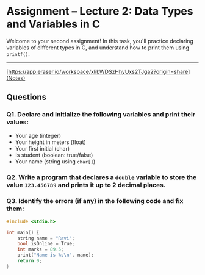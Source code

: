 # Assignment – Lecture 2: Data Types and Variables in C

Welcome to your second assignment! In this task, you'll practice declaring variables of different types in C, and understand how to print them using `printf()`.

---

[https://app.eraser.io/workspace/xlibWDSzHhyUxs2TJga2?origin=share](Notes)

## Questions

### Q1. Declare and initialize the following variables and print their values:
- Your age (integer)
- Your height in meters (float)
- Your first initial (char)
- Is student (boolean: true/false)
- Your name (string using `char[]`)

### Q2. Write a program that declares a `double` variable to store the value `123.456789` and prints it up to **2 decimal places**.

### Q3. Identify the errors (if any) in the following code and fix them:

```c
#include <stdio.h>

int main() {
    string name = "Ravi";
    bool isOnline = True;
    int marks = 89.5;
    print("Name is %s\n", name);
    return 0;
}
